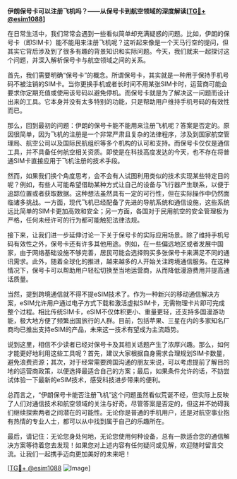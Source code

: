 **伊朗保号卡可以注册飞机吗？——从保号卡到航空领域的深度解读[[TG💪+ @esim1088](https://t.me/s/esim1088)]**

在日常生活中，我们常常会遇到一些看似简单却充满疑惑的问题。比如，伊朗的保号卡（即SIM卡）能不能用来注册飞机呢？这听起来像是一个天马行空的提问，但其实它背后涉及到了很多有趣的背景知识和实际问题。今天，我们就来一起探讨这个问题，并深入解析保号卡与航空领域之间的关系。

首先，我们需要明确“保号卡”的概念。所谓保号卡，其实就是一种用于保持手机号码不被注销的SIM卡。当你更换手机或者长时间不用某张SIM卡时，运营商可能会要求你定期充值或使用该号码以避免停机。而保号卡就是为了解决这一问题而设计出来的工具。它本身并没有太多特别的功能，只是帮助用户维持手机号码的有效性而已。

那么，回到最初的问题：伊朗的保号卡能不能用来注册飞机呢？答案是否定的。原因很简单，因为飞机的注册是一个非常严肃且复杂的法律程序，涉及到国家航空管理局、航空公司以及国际民航组织等多个机构的认可和支持。而保号卡仅仅是通信工具，并不具备任何航空相关资质。即使是在科技高度发达的今天，也不存在将普通SIM卡直接应用于飞机注册的技术手段。

然而，如果我们换个角度思考，会不会有人试图利用类似的技术实现某些特定目的呢？例如，有些人可能希望借助某种方式让自己的设备与飞行器产生联系，以便于追踪位置或者获取数据。这种想法虽然具有一定的可行性，但在实际操作中仍然面临诸多挑战。一方面，现代飞机已经配备了先进的导航系统和通信设施，这些系统远比简单的SIM卡更加高效和安全；另一方面，各国对于民用航空的安全管理极为严格，任何未经许可的行为都可能触犯法律法规。

接下来，让我们进一步延伸讨论一下关于保号卡的实际应用场景。除了维持手机号码有效性之外，保号卡还有许多其他用途。例如，在一些偏远地区或者发展中国家，由于网络基础设施不够完善，居民可能会选择购买多张保号卡来满足不同的通讯需求。此外，随着全球化的推进，越来越多的人开始关注跨境通信服务。在这种情况下，保号卡可以帮助用户轻松切换至当地运营商，从而降低漫游费用并提高通话质量。

当然，提到跨境通信就不得不提eSIM技术了。作为一种新兴的移动通信解决方案，eSIM允许用户通过电子方式下载和激活虚拟SIM卡，无需物理卡片即可完成整个过程。相比传统SIM卡，eSIM不仅体积更小、重量更轻，还支持多国漫游功能，极大地方便了频繁出国旅行的人群。目前，包括苹果、三星在内的多家知名厂商均已推出支持eSIM的产品，未来这一技术有望成为主流趋势。

说到这里，相信不少读者已经对保号卡及其相关话题产生了浓厚兴趣。那么，如何才能更好地利用这些工具呢？首先，建议大家根据自身需求合理规划SIM卡数量，避免浪费资源；其次，对于经常需要跨国沟通的朋友来说，可以考虑提前了解目的地的运营商政策，以便选择最适合自己的方案；最后，如果条件允许的话，不妨尝试体验一下最新的eSIM技术，感受科技进步带来的便利。

总而言之，“伊朗保号卡能否注册飞机”这个问题虽然看似荒诞不经，但实际上反映了人们对通信技术和航空领域的关注与好奇。尽管答案是否定的，但这并不妨碍我们继续探索两者之间潜在的可能性。无论你是普通的手机用户，还是对航空事业抱有热情的专业人士，都可以从中找到属于自己的乐趣所在。

最后，请记住：无论您身处何地，无论您使用何种设备，总有一款适合您的通信解决方案等待着您去发现！如果您对上述内容有任何疑问或见解，欢迎随时留言交流。让我们一起携手迈向更加美好的未来吧！

[[TG💪+ @esim1088](https://t.me/s/esim1088) ![Image](https://i.postimg.cc/4NQfJmqS/Snipaste-2025-05-13-00-14-12.png)]